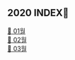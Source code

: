 ## 2020 INDEX📖
<a href="./01/TODO.md">🎈 01월</a> <br>
<a href="./02/TODO.md">🥕 02월</a> <br>
<a href="./03/TODO.md">👀 03월</a>
